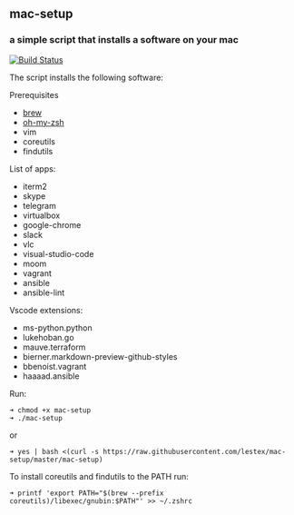 ## mac-setup
### a simple script that installs a software on your mac
[![Build Status](https://travis-ci.org/lestex/mac-setup.svg?branch=master)](https://travis-ci.org/lestex/mac-setup)

The script installs the following software:

Prerequisites
- [brew](https://brew.sh/)
- [oh-my-zsh](https://github.com/robbyrussell/oh-my-zsh)
- vim
- coreutils
- findutils

List of apps:
- iterm2
- skype
- telegram
- virtualbox
- google-chrome
- slack
- vlc
- visual-studio-code
- moom
- vagrant
- ansible
- ansible-lint

Vscode extensions:
- ms-python.python
- lukehoban.go
- mauve.terraform
- bierner.markdown-preview-github-styles
- bbenoist.vagrant
- haaaad.ansible

Run:

    ➜ chmod +x mac-setup
    ➜ ./mac-setup

or

    ➜ yes | bash <(curl -s https://raw.githubusercontent.com/lestex/mac-setup/master/mac-setup)

To install coreutils and findutils to the PATH run:

    ➜ printf 'export PATH="$(brew --prefix coreutils)/libexec/gnubin:$PATH"' >> ~/.zshrc

